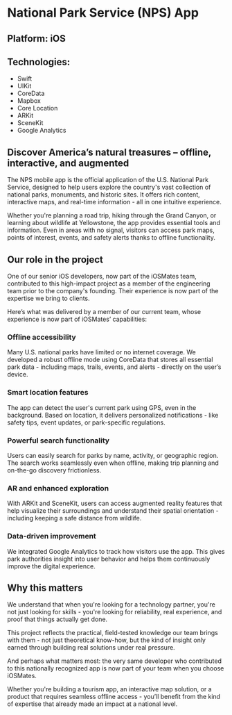 # National Park Service (NPS) App

## Platform: iOS
	
## Technologies: 

* Swift
* UIKit
* CoreData
* Mapbox
* Core Location
* ARKit
* SceneKit
* Google Analytics

## Discover America’s natural treasures – offline, interactive, and augmented

The NPS mobile app is the official application of the U.S. National Park Service, designed to help users explore the country's vast collection of national parks, monuments, and historic sites. It offers rich content, interactive maps, and real-time information - all in one intuitive experience.

Whether you're planning a road trip, hiking through the Grand Canyon, or learning about wildlife at Yellowstone, the app provides essential tools and information. Even in areas with no signal, visitors can access park maps, points of interest, events, and safety alerts thanks to offline functionality.

## Our role in the project
One of our senior iOS developers, now part of the iOSMates team, contributed to this high-impact project as a member of the engineering team prior to the company's founding.
Their experience is now part of the expertise we bring to clients.

Here’s what was delivered by a member of our current team, whose experience is now part of iOSMates’ capabilities:

### Offline accessibility
Many U.S. national parks have limited or no internet coverage.
We developed a robust offline mode using CoreData that stores all essential park data - including maps, trails, events, and alerts - directly on the user’s device.
### Smart location features
The app can detect the user's current park using GPS, even in the background. Based on location, it delivers personalized notifications - like safety tips, event updates, or park-specific regulations.

### Powerful search functionality
Users can easily search for parks by name, activity, or geographic region. The search works seamlessly even when offline, making trip planning and on-the-go discovery frictionless.

### AR and enhanced exploration
With ARKit and SceneKit, users can access augmented reality features that help visualize their surroundings and understand their spatial orientation - including keeping a safe distance from wildlife.

### Data-driven improvement
We integrated Google Analytics to track how visitors use the app.
This gives park authorities insight into user behavior and helps them continuously improve the digital experience.

## Why this matters
We understand that when you're looking for a technology partner, you're not just looking for skills - you're looking for reliability, real experience, and proof that things actually get done.

This project reflects the practical, field-tested knowledge our team brings with them - not just theoretical know-how, but the kind of insight only earned through building real solutions under real pressure.

And perhaps what matters most: the very same developer who contributed to this nationally recognized app is now part of your team when you choose iOSMates.

Whether you're building a tourism app, an interactive map solution, or a product that requires seamless offline access - you’ll benefit from the kind of expertise that already made an impact at a national level.
